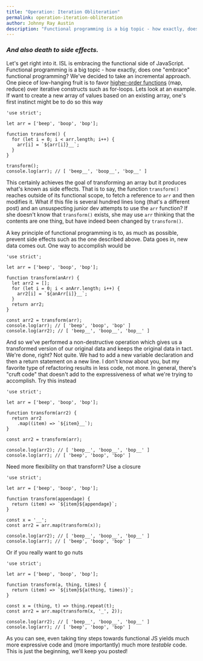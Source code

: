 ```yaml
---
title: "Operation: Iteration Obliteration"
permalink: operation-iteration-obliteration
author: Johnny Ray Austin
description: "Functional programming is a big topic - how exactly, does one embrace functional programming? At ISL, we've decided to take an incremental approach."
---
```


### *And also death to side effects.*

Let's get right into it. ISL is embracing the functional side of JavaScript. Functional programming is a big topic  - how exactly, does one "embrace" functional programming? We've decided to take an incremental approach. One piece of low-hanging fruit is to favor [higher-order functions](https://en.wikipedia.org/wiki/Higher-order_function) (map, reduce) over iterative constructs such as for-loops. Lets look at an example. If want to create a new array of values based on an existing array, one's first instinct might be to do so this way

```
'use strict';

let arr = ['beep', 'boop', 'bop'];

function transform() {
  for (let i = 0; i < arr.length; i++) {
    arr[i] = `${arr[i]}__`;
  }
}

transform();
console.log(arr); // [ 'beep__', 'boop__', 'bop__' ]
```

This certainly achieves the goal of transforming an array but it produces what's known as side effects. That is to say, the function `transform()` reaches outside of its functional scope, to fetch a reference to `arr` and then modifies it. What if this file is several hundred lines long (that's a different post) and an unsuspecting junior dev attempts to use the `arr` function? If she doesn't know that `transform()` exists, she may use `arr` thinking that the contents are one thing, but have indeed been changed by `transform()`.

A key principle of functional programming is to, as much as possible, prevent side effects such as the one described above. Data goes in, new data comes out. One way to accomplish would be

```
'use strict';

let arr = ['beep', 'boop', 'bop'];

function transform(anArr) {
  let arr2 = [];
  for (let i = 0; i < anArr.length; i++) {
    arr2[i] = `${anArr[i]}__`;
  }
  return arr2;
}

const arr2 = transform(arr);
console.log(arr); // [ 'beep', 'boop', 'bop' ]
console.log(arr2); // [ 'beep__', 'boop__', 'bop__' ]
```

And so we've performed a non-destructive operation which gives us a transformed version of our original data and keeps the original data in tact. We're done, right? Not quite. We had to add a new variable declaration and then a return statement on a new line. I don't know about you, but my favorite type of refactoring results in less code, not more. In general, there's "cruft code" that doesn't add to the expressiveness of what we're trying to accomplish. Try this instead

```
'use strict';

let arr = ['beep', 'boop', 'bop'];

function transform(arr2) {
  return arr2
    .map((item) => `${item}__`);
}

const arr2 = transform(arr);

console.log(arr2); // [ 'beep__', 'boop__', 'bop__' ]
console.log(arr); // [ 'beep', 'boop', 'bop' ]
```

Need more flexibility on that transform? Use a closure

```
'use strict';

let arr = ['beep', 'boop', 'bop'];

function transform(appendage) {
  return (item) => `${item}${appendage}`;
}

const x = '__';
const arr2 = arr.map(transform(x));

console.log(arr2); // [ 'beep__', 'boop__', 'bop__' ]
console.log(arr); // [ 'beep', 'boop', 'bop' ]
```

Or if you really want to go nuts

```
'use strict';

let arr = ['beep', 'boop', 'bop'];

function transform(a, thing, times) {
  return (item) => `${item}${a(thing, times)}`;
}

const x = (thing, t) => thing.repeat(t);
const arr2 = arr.map(transform(x, '_', 2));

console.log(arr2); // [ 'beep__', 'boop__', 'bop__' ]
console.log(arr); // [ 'beep', 'boop', 'bop' ]
```

As you can see, even taking tiny steps towards functional JS yields much more expressive code and (more importantly) much more *testable* code. This is just the beginning, we'll keep you posted!

